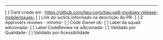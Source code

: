 ----
[ ] Card criado em :
https://github.com/itau-corp/itau-oq6-modules-release-mobile/issues-
[ ] Link do iuclick informado na descrição do PR-
[ ] 2 Approvers reviews - mínimo-
[ ] Code Owner ok-
[ ] Label da squad adicionada-
[ ] Label CodeReview ok adicionada-
[ ] Validado por Qualidade-
[ ] Validado por Acessibilidade
